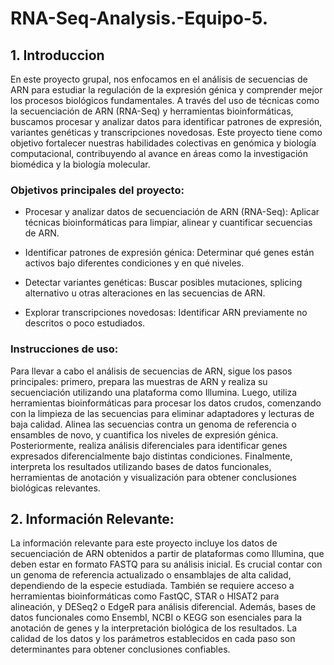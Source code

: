 # RNA-Seq-Analysis.-Equipo-5.

## 1. Introduccion

En este proyecto grupal, nos enfocamos en el análisis de secuencias de ARN para estudiar la regulación de la expresión génica y comprender mejor los procesos biológicos fundamentales. A través del uso de técnicas como la secuenciación de ARN (RNA-Seq) y herramientas bioinformáticas, buscamos procesar y analizar datos para identificar patrones de expresión, variantes genéticas y transcripciones novedosas. Este proyecto tiene como objetivo fortalecer nuestras habilidades colectivas en genómica y biología computacional, contribuyendo al avance en áreas como la investigación biomédica y la biología molecular.

### Objetivos principales del proyecto:
* Procesar y analizar datos de secuenciación de ARN (RNA-Seq): Aplicar técnicas bioinformáticas para limpiar, alinear y cuantificar secuencias de ARN.

* Identificar patrones de expresión génica: Determinar qué genes están activos bajo diferentes condiciones y en qué niveles.

* Detectar variantes genéticas: Buscar posibles mutaciones, splicing alternativo u otras alteraciones en las secuencias de ARN.

* Explorar transcripciones novedosas: Identificar ARN previamente no descritos o poco estudiados.

### Instrucciones de uso:

Para llevar a cabo el análisis de secuencias de ARN, sigue los pasos principales: primero, prepara las muestras de ARN y realiza su secuenciación utilizando una plataforma como Illumina. Luego, utiliza herramientas bioinformáticas para procesar los datos crudos, comenzando con la limpieza de las secuencias para eliminar adaptadores y lecturas de baja calidad. Alinea las secuencias contra un genoma de referencia o ensambles de novo, y cuantifica los niveles de expresión génica. Posteriormente, realiza análisis diferenciales para identificar genes expresados diferencialmente bajo distintas condiciones. Finalmente, interpreta los resultados utilizando bases de datos funcionales, herramientas de anotación y visualización para obtener conclusiones biológicas relevantes.

##  2. Información Relevante:

La información relevante para este proyecto incluye los datos de secuenciación de ARN obtenidos a partir de plataformas como Illumina, que deben estar en formato FASTQ para su análisis inicial. Es crucial contar con un genoma de referencia actualizado o ensamblajes de alta calidad, dependiendo de la especie estudiada. También se requiere acceso a herramientas bioinformáticas como FastQC, STAR o HISAT2 para alineación, y DESeq2 o EdgeR para análisis diferencial. Además, bases de datos funcionales como Ensembl, NCBI o KEGG son esenciales para la anotación de genes y la interpretación biológica de los resultados. La calidad de los datos y los parámetros establecidos en cada paso son determinantes para obtener conclusiones confiables.

